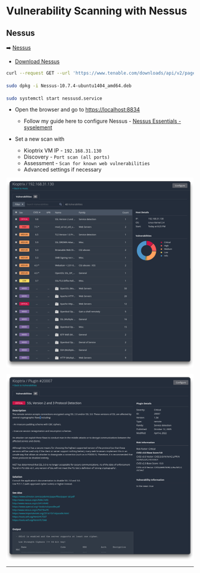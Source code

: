 # Vulnerability Scanning with Nessus

## Nessus

➡️ [Nessus](https://www.tenable.com/products/nessus/nessus-essentials)

- [Download Nessus](https://www.tenable.com/downloads/nessus)

```bash
curl --request GET --url 'https://www.tenable.com/downloads/api/v2/pages/nessus/files/Nessus-10.7.4-ubuntu1404_amd64.deb' --output 'Nessus-10.7.4-ubuntu1404_amd64.deb'

sudo dpkg -i Nessus-10.7.4-ubuntu1404_amd64.deb

sudo systemctl start nessusd.service
```

- Open the browser and go to [https://localhost:8834](https://localhost:8834)
  - Follow my guide here to configure Nessus - [Nessus Essentials - syselement](https://blog.syselement.com/home/operating-systems/linux/tools/nessus)

- Set a new scan with
  - Kioptrix VM IP - `192.168.31.130`
  - Discovery - `Port scan (all ports)`
  - Assessment - `Scan for known web vulnerabilities`
  - Advanced settings if necessary

![](.gitbook/assets/2024-07-11_20-44-16_599.png)

![](.gitbook/assets/2024-07-11_20-44-48_600.png)

---


